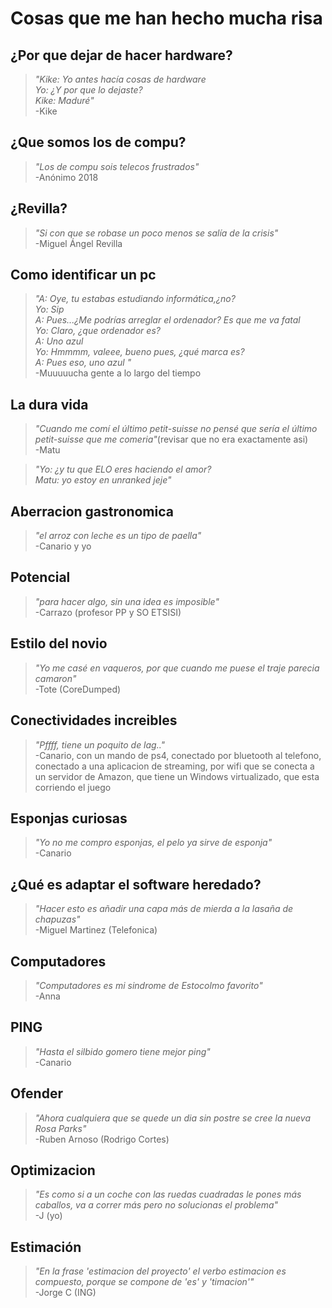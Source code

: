 # Cosas que me han hecho mucha risa

## ¿Por que dejar de hacer hardware? 
>*"Kike: Yo antes hacía cosas de hardware  
Yo: ¿Y por que lo dejaste?  
Kike: Maduré"*  
-Kike

## ¿Que somos los de compu?  
> *"Los de compu sois telecos frustrados"*  
-Anónimo 2018  

## ¿Revilla?
> *"Si con que se robase un poco menos se salía de la crisis"*   
-Miguel Ángel Revilla

## Como identificar un pc
>*"A: Oye, tu estabas estudiando informática,¿no?  
Yo: Sip  
A: Pues...¿Me podrías arreglar el ordenador? Es que me va fatal  
Yo: Claro, ¿que ordenador es?  
A: Uno azul  
Yo: Hmmmm, valeee, bueno pues, ¿qué marca es?  
A: Pues eso, uno azul  "*    
-Muuuuucha gente a lo largo del tiempo  

## La dura vida
>*"Cuando me comí el último petit-suisse no pensé que sería el último petit-suisse que me comeria"*(revisar que no era exactamente asi)  
-Matu

>*"Yo: ¿y tu que ELO eres haciendo el amor?  
Matu: yo estoy en unranked jeje"*  

## Aberracion gastronomica
>*"el arroz con leche es un tipo de paella"*  
-Canario y yo  

## Potencial
>*"para hacer algo, sin una idea es imposible"*  
-Carrazo (profesor PP y SO ETSISI)  

## Estilo del novio
>*"Yo me casé en vaqueros, por que cuando me puese el traje parecia camaron"*  
-Tote (CoreDumped)

## Conectividades increibles
> *"Pffff, tiene un poquito de lag.."*  
-Canario, con un mando de ps4, conectado por bluetooth al telefono, conectado a una aplicacion de streaming, por wifi que se conecta a un servidor de Amazon, que tiene un Windows virtualizado, que esta corriendo el juego

## Esponjas curiosas
> *"Yo no me compro esponjas, el pelo ya sirve de esponja"*  
-Canario

## ¿Qué es adaptar el software heredado? 
> *"Hacer esto es añadir una capa más de mierda a la lasaña de chapuzas"*   
-Miguel Martinez (Telefonica)

## Computadores
> *"Computadores es mi sindrome de Estocolmo favorito"*  
-Anna

## PING
> *"Hasta el silbido gomero tiene mejor ping"*  
-Canario

## Ofender
> *"Ahora cualquiera que se quede un dia sin postre se cree la nueva Rosa Parks"*  
-Ruben Arnoso (Rodrigo Cortes)

## Optimizacion
> *"Es como si a un coche con las ruedas cuadradas le pones más caballos, va a correr más pero no solucionas el problema"*  
-J (yo)

## Estimación
> *"En la frase 'estimacion del proyecto' el verbo estimacion es compuesto, porque se compone de 'es' y 'timacion'"*  
-Jorge C (ING) 
